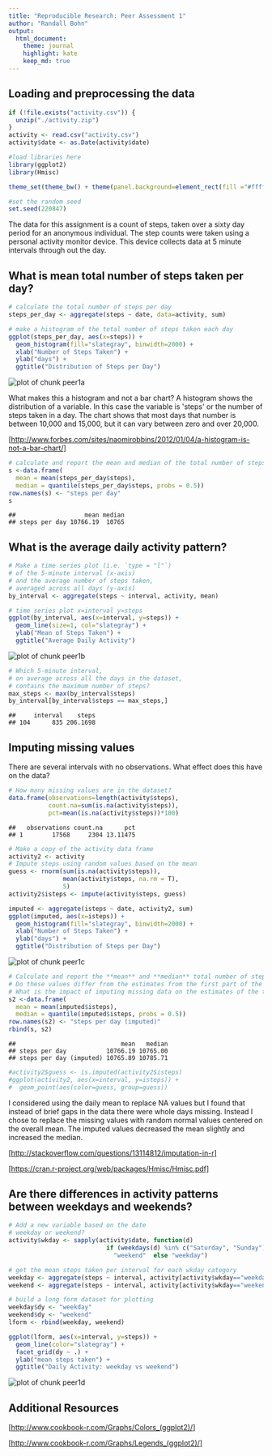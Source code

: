 ```yaml
---
title: "Reproducible Research: Peer Assessment 1"
author: "Randall Bohn"
output: 
  html_document:
    theme: journal
    highlight: kate
    keep_md: true
---
```



## Loading and preprocessing the data

```r
if (!file.exists("activity.csv")) {
  unzip("./activity.zip")
}
activity <- read.csv("activity.csv")
activity$date <- as.Date(activity$date)

#load libraries here
library(ggplot2)
library(Hmisc)

theme_set(theme_bw() + theme(panel.background=element_rect(fill ="#ffffdd")))

#set the random seed
set.seed(220847)
```

The data for this assignment is a count of steps, 
taken over a sixty day period
for an anonymous individual. 
The step counts were taken using a personal activity monitor device.
This device collects data at 5 minute intervals 
through out the day. 

## What is mean total number of steps taken per day?

```r
# calculate the total number of steps per day
steps_per_day <- aggregate(steps ~ date, data=activity, sum)

# make a histogram of the total number of steps taken each day
ggplot(steps_per_day, aes(x=steps)) +
  geom_histogram(fill="slategray", binwidth=2000) +
  xlab("Number of Steps Taken") +
  ylab("days") +
  ggtitle("Distribution of Steps per Day")
```

![plot of chunk peer1a](figure/peer1a-1.png) 

What makes this a histogram and not a bar chart?
A histogram shows the distribution of a variable. 
In this case the variable is 'steps' or the number of steps taken in a day.
The chart shows that most days that number is between 10,000 and 15,000, 
but it can vary between zero and over 20,000.

[http://www.forbes.com/sites/naomirobbins/2012/01/04/a-histogram-is-not-a-bar-chart/]


```r
# calculate and report the mean and median of the total number of steps taken per day
s <-data.frame(
  mean = mean(steps_per_day$steps), 
  median = quantile(steps_per_day$steps, probs = 0.5))
row.names(s) <- "steps per day"
s
```

```
##                   mean median
## steps per day 10766.19  10765
```

## What is the average daily activity pattern?

```r
# Make a time series plot (i.e. `type = "l"`) 
# of the 5-minute interval (x-axis) 
# and the average number of steps taken, 
# averaged across all days (y-axis)
by_interval <- aggregate(steps ~ interval, activity, mean)

# time series plot x=interval y=steps
ggplot(by_interval, aes(x=interval, y=steps)) +
  geom_line(size=1, col="slategray") +
  ylab("Mean of Steps Taken") +
  ggtitle("Average Daily Activity")
```

![plot of chunk peer1b](figure/peer1b-1.png) 

```r
# Which 5-minute interval, 
# on average across all the days in the dataset, 
# contains the maximum number of steps?
max_steps <- max(by_interval$steps)
by_interval[by_interval$steps == max_steps,]
```

```
##     interval    steps
## 104      835 206.1698
```

## Imputing missing values
There are several intervals with no observations. What effect does this have on the data?


```r
# How many missing values are in the dataset?
data.frame(observations=length(activity$steps), 
           count.na=sum(is.na(activity$steps)), 
           pct=mean(is.na(activity$steps))*100)
```

```
##   observations count.na      pct
## 1        17568     2304 13.11475
```

```r
# Make a copy of the activity data frame
activity2 <- activity
# Impute steps using random values based on the mean
guess <- rnorm(sum(is.na(activity$steps)),
               mean(activity$steps, na.rm = T),
               5)
activity2$isteps <- impute(activity$steps, guess)

imputed <- aggregate(isteps ~ date, activity2, sum)
ggplot(imputed, aes(x=isteps)) +
  geom_histogram(fill="slategray", binwidth=2000) +
  xlab("Number of Steps Taken") +
  ylab("days") +
  ggtitle("Distribution of Steps per Day")
```

![plot of chunk peer1c](figure/peer1c-1.png) 

```r
# Calculate and report the **mean** and **median** total number of steps taken per day.
# Do these values differ from the estimates from the first part of the assignment? 
# What is the impact of imputing missing data on the estimates of the total daily number of steps?
s2 <-data.frame(
  mean = mean(imputed$isteps), 
  median = quantile(imputed$isteps, probs = 0.5))
row.names(s2) <- "steps per day (imputed)"
rbind(s, s2)
```

```
##                             mean   median
## steps per day           10766.19 10765.00
## steps per day (imputed) 10765.89 10785.71
```

```r
#activity2$guess <- is.imputed(activity2$isteps)
#ggplot(activity2, aes(x=interval, y=isteps)) +
#  geom_point(aes(color=guess, group=guess))
```

I considered using the daily mean to replace NA values 
but I found that instead of brief gaps in the data
there were whole days missing. 
Instead I chose to replace the missing values 
with random normal values centered on the overall mean.
The imputed values decreased the mean slightly and increased the median.

[http://stackoverflow.com/questions/13114812/imputation-in-r]

[https://cran.r-project.org/web/packages/Hmisc/Hmisc.pdf]


## Are there differences in activity patterns between weekdays and weekends?

```r
# Add a new variable based on the date
# weekday or weekend?
activity$wkday <- sapply(activity$date, function(d) 
                           if (weekdays(d) %in% c("Saturday", "Sunday"))
                             "weekend"  else "weekday")

# get the mean steps taken per interval for each wkday category
weekday <- aggregate(steps ~ interval, activity[activity$wkday=="weekday",], mean)
weekend <- aggregate(steps ~ interval, activity[activity$wkday=="weekend",], mean)

# build a long form dataset for plotting
weekday$dy <- "weekday"
weekend$dy <- "weekend"
lform <- rbind(weekday, weekend)

ggplot(lform, aes(x=interval, y=steps)) +
  geom_line(color="slategray") +
  facet_grid(dy ~ .) +
  ylab("mean steps taken") +
  ggtitle("Daily Activity: weekday vs weekend")
```

![plot of chunk peer1d](figure/peer1d-1.png) 

## Additional Resources

[http://www.cookbook-r.com/Graphs/Colors_(ggplot2)/]

[http://www.cookbook-r.com/Graphs/Legends_(ggplot2)/]
